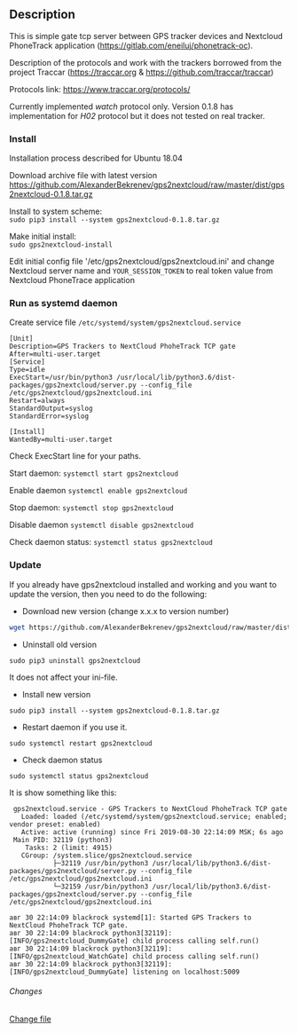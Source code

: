 ## Description

This is simple gate tcp server between GPS tracker devices and Nextcloud PhoneTrack application (https://gitlab.com/eneiluj/phonetrack-oc).

Description of the protocols and work with the trackers borrowed from the project Traccar (https://traccar.org & https://github.com/traccar/traccar)

Protocols link: https://www.traccar.org/protocols/

Currently implemented _watch_ protocol only.
Version 0.1.8 has implementation for _H02_ protocol but it does not tested on real tracker.

### Install

Installation process described for Ubuntu 18.04

Download archive file with latest version\
https://github.com/AlexanderBekrenev/gps2nextcloud/raw/master/dist/gps2nextcloud-0.1.8.tar.gz

Install to system scheme: \
`sudo pip3 install --system gps2nextcloud-0.1.8.tar.gz`

Make initial install: \
`sudo gps2nextcloud-install `

Edit initial config file '/etc/gps2nextcloud/gps2nextcloud.ini' and change Nextcloud server name and `YOUR_SESSION_TOKEN` to real token value from Nextcloud PhoneTrace application

### Run as systemd daemon

Create service file
`/etc/systemd/system/gps2nextcloud.service`
```
[Unit]
Description=GPS Trackers to NextCloud PhoheTrack TCP gate
After=multi-user.target
[Service]
Type=idle
ExecStart=/usr/bin/python3 /usr/local/lib/python3.6/dist-packages/gps2nextcloud/server.py --config_file /etc/gps2nextcloud/gps2nextcloud.ini
Restart=always
StandardOutput=syslog
StandardError=syslog

[Install]
WantedBy=multi-user.target
```
Check ExecStart line for your paths.

Start daemon: `systemctl start gps2nextcloud`

Enable daemon `systemctl enable gps2nextcloud`

Stop daemon: `systemctl stop gps2nextcloud`

Disable daemon `systemctl disable gps2nextcloud`

Check daemon status: `systemctl status gps2nextcloud`

### Update
If you already have gps2nextcloud installed and working and you want to update the version, 
then you need to do the following:

- Download new version (change x.x.x to version number)
```sh
wget https://github.com/AlexanderBekrenev/gps2nextcloud/raw/master/dist/gps2nextcloud-x.x.x.tar.gz
```
- Uninstall old version
```shell script
sudo pip3 uninstall gps2nextcloud
```
It does not affect your ini-file.

- Install new version
```shell script
sudo pip3 install --system gps2nextcloud-0.1.8.tar.gz
```

- Restart daemon if you use it.
```shell script
sudo systemctl restart gps2nextcloud
```

- Check daemon status
```shell script
sudo systemctl status gps2nextcloud
```
It is show something like this:
```text
 gps2nextcloud.service - GPS Trackers to NextCloud PhoheTrack TCP gate
   Loaded: loaded (/etc/systemd/system/gps2nextcloud.service; enabled; vendor preset: enabled)
   Active: active (running) since Fri 2019-08-30 22:14:09 MSK; 6s ago
 Main PID: 32119 (python3)
    Tasks: 2 (limit: 4915)
   CGroup: /system.slice/gps2nextcloud.service
           ├─32119 /usr/bin/python3 /usr/local/lib/python3.6/dist-packages/gps2nextcloud/server.py --config_file /etc/gps2nextcloud/gps2nextcloud.ini
           └─32159 /usr/bin/python3 /usr/local/lib/python3.6/dist-packages/gps2nextcloud/server.py --config_file /etc/gps2nextcloud/gps2nextcloud.ini

авг 30 22:14:09 blackrock systemd[1]: Started GPS Trackers to NextCloud PhoheTrack TCP gate.
авг 30 22:14:09 blackrock python3[32119]: [INFO/gps2nextcloud_DummyGate] child process calling self.run()
авг 30 22:14:09 blackrock python3[32119]: [INFO/gps2nextcloud_WatchGate] child process calling self.run()
авг 30 22:14:09 blackrock python3[32119]: [INFO/gps2nextcloud_DummyGate] listening on localhost:5009
```
###### Changes

[Change file](CHANGES.md)

